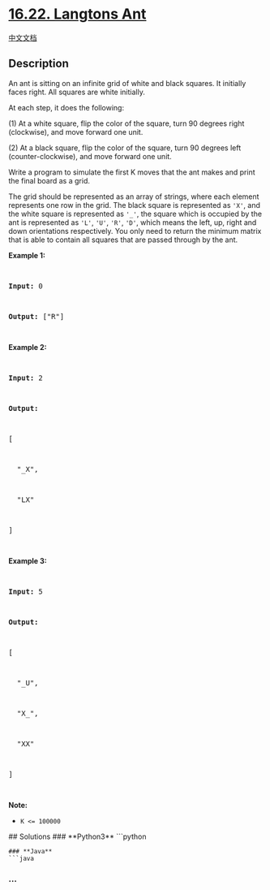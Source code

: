 # [16.22. Langtons Ant](https://leetcode.cn/problems/langtons-ant-lcci)
[中文文档](/lcci/16.22.Langtons%20Ant/README.md)
## Description
<p>An ant is sitting on an infinite grid of white and black squares. It initially faces right. All squares are white initially.</p>
<p>At each step, it does the following:</p>
<p>(1) At a white square, flip the color of the square, turn 90 degrees right (clockwise), and move forward one unit.</p>
<p>(2) At a black square, flip the color of the square, turn 90 degrees left (counter-clockwise), and move forward one unit.</p>
<p>Write a program to simulate the first K moves that the ant makes and print the final board as a grid.</p>
<p>The grid should be represented as an array of strings, where each element represents one row in the grid. The black square is represented as <code>&#39;X&#39;</code>, and the white square is represented as <code>&#39;_&#39;</code>, the square which is occupied by the ant is represented as <code>&#39;L&#39;</code>, <code>&#39;U&#39;</code>, <code>&#39;R&#39;</code>, <code>&#39;D&#39;</code>, which means the left, up, right and down orientations respectively. You only need to return the minimum matrix that is able to contain all squares that are passed through by the ant.</p>
<p><strong>Example 1:</strong></p>
<pre>

<strong>Input:</strong> 0

<strong>Output: </strong>[&quot;R&quot;]

</pre>
<p><strong>Example 2:</strong></p>
<pre>

<strong>Input:</strong> 2

<strong>Output:

</strong>[

&nbsp; &quot;_X&quot;,

&nbsp; &quot;LX&quot;

]

</pre>
<p><strong>Example 3:</strong></p>
<pre>

<strong>Input:</strong> 5

<strong>Output:

</strong>[

&nbsp; &quot;_U&quot;,

&nbsp; &quot;X_&quot;,

&nbsp; &quot;XX&quot;

]

</pre>
<p><strong>Note: </strong></p>
<ul>
	<li><code>K &lt;= 100000</code></li>
</ul>
## Solutions
<!-- tabs:start -->
### **Python3**
```python

```
### **Java**
```java

```
### **...**
```

```
<!-- tabs:end -->
